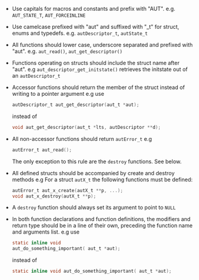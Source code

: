 -   Use capitals for macros and constants and prefix with "AUT".
    e.g. `AUT_STATE_T`, `AUT_FORCEINLINE`
-   Use camelcase prefixed with "aut" and suffixed with "_t" for struct, enums and   typedefs. 
    e.g. `autDescriptor_t`, `autState_t`
-   All functions should lower case, underscore separated and prefixed with
    "aut".
    e.g. `aut_read()`, `aut_get_descriptor()`
-   Functions operating on structs should include the struct name after "aut".
    e.g `aut_descriptor_get_initstate()` retrieves the initstate out of an `autDescriptor_t`
-   Accessor functions should return the member of the struct instead of writing to a pointer argument
    e.g use
    ```c
    autDescriptor_t aut_get_descriptor(aut_t *aut);
    ````
    instead of
    ```c
    void aut_get_descriptor(aut_t *lts, autDescriptor **d);
    ```
-   All non-accessor functions should return `autError_t`
    e.g 
    ```c
    autError_t aut_read();
    ```
    The only exception to this rule are the `destroy` functions. See below.
-   All defined structs should be accompanied by create and destroy methods
    e.g For a struct `autX_t` the following functions must be defined:
    ```c
    autError_t aut_x_create(autX_t **p, ...);
    void aut_x_destroy(autX_t **p);
    ```
-   A `destroy` function should always set its argument to point to `NULL`

-   In both function declarations and function definitions, the modifiers and return type should be in a line of their own, preceding the function name and arguments list.
    e.g use
    ```c
    static inline void 
    aut_do_something_important( aut_t *aut);
    ```
    instead of
    ```c
    static inline void aut_do_something_important( aut_t *aut);
    ```